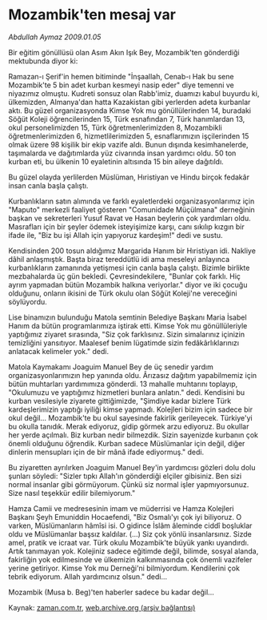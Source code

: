 # Mozambik'ten mesaj var

*Abdullah Aymaz 2009.01.05*

<tr><td class="metin" colspan="2" style="padding-top: 20px; padding-left: 5px; padding-right: 10px;">Bir eğitim gönüllüsü olan Asım Akın Işık Bey, Mozambik'ten gönderdiği mektubunda diyor ki:</td></tr><tr><td class="metin" colspan="2" style="padding-top: 20px; padding-left: 5px; padding-right: 10px;"><p>Ramazan-ı Şerif'in hemen bitiminde "İnşaallah, Cenab-ı Hak bu sene Mozambik'te 5 bin adet kurban kesmeyi nasip eder" diye temenni ve niyazımız olmuştu. Kudreti sonsuz olan Rabb'imiz, duamızı kabul buyurdu ki, ülkemizden, Almanya'dan hatta Kazakistan gibi yerlerden adeta kurbanlar aktı. Bu güzel organizasyonda Kimse Yok mu gönüllülerinden 14, buradaki Söğüt Koleji öğrencilerinden 15, Türk esnafından 7, Türk hanımlardan 13, okul personelimizden 15, Türk öğretmenlerimizden 8, Mozambikli öğretmenlerimizden 6, hizmetlilerimizden 5, esnaflarımızın işçilerinden 15 olmak üzere 98 kişilik bir ekip vazife aldı. Bunun dışında kesimhanelerde, taşımalarda ve dağıtımlarda yüz civarında insan yardımcı oldu. 50 ton kurban eti, bu ülkenin 10 eyaletinin altısında 15 bin aileye dağıtıldı. 
<p>Bu güzel olayda yerlilerden Müslüman, Hıristiyan ve Hindu birçok fedakâr insan canla başla çalıştı.
<p>Kurbanlıkların satın alımında ve farklı eyaletlerdeki organizasyonlarımız için "Maputo" merkezli faaliyet gösteren "Comunidade Müçülmana" derneğinin başkan ve sekreterleri Yusuf Ravat ve Hasan beylerin çok yardımları oldu. Masrafları için bir şeyler ödemek isteyişimize karşı, canı sıkılıp kızgın bir ifade ile, "Biz bu işi Allah için yapıyoruz kardeşim!" dedi ve sustu. 
<p>Kendisinden 200 tosun aldığımız Margarida Hanım bir Hıristiyan idi. Nakliye dâhil anlaşmıştık. Başta biraz tereddütlü idi ama meseleyi anlayınca kurbanlıkların zamanında yetişmesi için canla başla çalıştı. Bizimle birlikte mezbahalarda üç gün bekledi. Çevresindekilere, "Bunlar çok farklı. Hiç ayrım yapmadan bütün Mozambik halkına veriyorlar." diyor ve iki çocuğu olduğunu, onların ikisini de Türk okulu olan Söğüt Koleji'ne vereceğini söylüyordu. 
<p>Lise binamızın bulunduğu Matola semtinin Belediye Başkanı Maria İsabel Hanım da bütün programlarımıza iştirak etti. Kimse Yok mu gönüllüleriyle yaptığımız ziyaret sırasında, "Siz çok farklısınız. Sizin simalarınız içinizin temizliğini yansıtıyor. Maalesef benim lügatimde sizin fedâkârlıklarınızı anlatacak kelimeler yok." dedi. 
<p>Matola Kaymakamı Joaguim Manuel Bey de üç senedir yardım organizasyonlarımızın hep yanında oldu. Ârızasız dağıtım yapabilmemiz için bütün muhtarları yardımımıza gönderdi. 13 mahalle muhtarını toplayıp, "Okulumuzu ve yaptığımız hizmetleri bunlara anlatın." dedi. Kendisini bu kurban vesilesiyle ziyarete gittiğimizde, "Şimdiye kadar bizlere Türk kardeşlerimizin yaptığı iyiliği kimse yapmadı. Kolejleri bizim için sadece bir okul değil... Mozambik'te bu okul sayesinde fakirlik gerileyecek. Türkiye'yi bu okulla tanıdık. Merak ediyoruz, gidip görmek arzu ediyoruz. Bu okullar her yerde açılmalı. Biz kurban nedir bilmezdik. Sizin sayenizde kurbanın çok önemli olduğunu öğrendik. Kurban sadece Müslümanlar için değil, diğer dinlerin mensupları için de bir mânâ ifade ediyormuş." dedi.
<p>Bu ziyaretten ayrılırken Joaguim Manuel Bey'in yardımcısı gözleri dolu dolu şunları söyledi: "Sizler tıpkı Allah'ın gönderdiği elçiler gibisiniz. Ben sizi normal insanlar gibi görmüyorum. Çünkü siz normal işler yapmıyorsunuz. Size nasıl teşekkür edilir bilemiyorum."
<p>Hamza Camii ve medresesinin imam ve müderrisi ve Hamza Kolejleri Başkanı Şeyh Emuniddin Hocaefendi, "Biz Osmalı'yı çok iyi biliyoruz. O varken, Müslümanların hâmîsi isi. O gidince İslâm âleminde ciddî boşluklar oldu ve Müslümanlar başsız kaldılar. (...) Siz çok yönlü insanlarsınız. Sizde amel, pratik ve icraat var. Türk okulu Mozambik'te büyük yankı uyandırdı. Artık tanımayan yok. Kolejiniz sadece eğitimde değil, bilimde, sosyal alanda, fakirliğin yok edilmesinde ve ülkemizin kalkınmasında çok önemli vazifeler yerine getiriyor. Kimse Yok mu Derneği'ni bilmiyordum. Kendilerini çok tebrik ediyorum. Allah yardımcınız olsun." dedi...
<p>Mozambik (Musa b. Beg)'ten haberler sadece bu kadar değil... <br/></p></p></p></p></p></p></p></p></p></td></tr>

Kaynak: [zaman.com.tr](http://zaman.com.tr/yazar.do?yazino=791878), [web.archive.org (arşiv bağlantısı)](http://web.archive.org/web/20090122220436/http://zaman.com.tr:80/yazar.do?yazino=791878)

